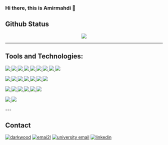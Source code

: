 ### Hi there, this is Amirmahdi 👋


## Github Status
<center>
<img src="https://github-readme-stats.vercel.app/api?username=titansarus&show_icons=True"/>
</center>


---

## Tools and Technologies:

<p align="left">  
  <a href="https://github.com/harish-sethuraman/readme-components">
<img  src="https://readme-components.vercel.app/api?component=logo&fill=black&logo=C&svgfill=8ed5fa">
</a>
</a>
  <a href="https://github.com/harish-sethuraman/readme-components">
<img  src="https://readme-components.vercel.app/api?component=logo&fill=black&logo=Cplusplus&svgfill=8ed5fa">
</a>
</a>
  <a href="https://github.com/harish-sethuraman/readme-components">
<img  src="https://readme-components.vercel.app/api?component=logo&fill=black&logo=python&svgfill=8ed5fa">
</a>
</a>
  <a href="https://github.com/harish-sethuraman/readme-components">
<img  src="https://readme-components.vercel.app/api?component=logo&fill=black&logo=java&svgfill=8ed5fa">
</a>
</a>
  <a href="https://github.com/harish-sethuraman/readme-components">
<img  src="https://readme-components.vercel.app/api?component=logo&fill=black&logo=Go&svgfill=8ed5fa">
</a>
</a>
  <a href="https://github.com/harish-sethuraman/readme-components">
<img  src="https://readme-components.vercel.app/api?component=logo&fill=black&logo=javascript&svgfill=8ed5fa">
</a>
</a>
  <a href="https://github.com/harish-sethuraman/readme-components">
<img  src="https://readme-components.vercel.app/api?component=logo&fill=black&logo=php&svgfill=8ed5fa">
</a>
</a>
  <a href="https://github.com/harish-sethuraman/readme-components">
<img  src="https://readme-components.vercel.app/api?component=logo&fill=black&logo=csharp&svgfill=8ed5fa">
</a>
</a>
  <a href="https://github.com/harish-sethuraman/readme-components">
<img  src="https://readme-components.vercel.app/api?component=logo&fill=black&logo=r&svgfill=8ed5fa">
</a>
  
</p>

<p align="left">  
<a href="https://github.com/harish-sethuraman/readme-components">
 <img  src="https://readme-components.vercel.app/api?component=logo&fill=black&logo=react&animation=spin&svgfill=15d8fe">  
 </a>
  <a href="https://github.com/harish-sethuraman/readme-components">
<img  src="https://readme-components.vercel.app/api?component=logo&fill=black&logo=django&svgfill=8ed5fa">
</a>
</a>
  <a href="https://github.com/harish-sethuraman/readme-components">
<img  src="https://readme-components.vercel.app/api?component=logo&fill=black&logo=symfony&svgfill=8ed5fa">
</a>
</a>
  <a href="https://github.com/harish-sethuraman/readme-components">
<img  src="https://readme-components.vercel.app/api?component=logo&fill=black&logo=mysql&svgfill=8ed5fa">
</a>
</a>
  <a href="https://github.com/harish-sethuraman/readme-components">
<img  src="https://readme-components.vercel.app/api?component=logo&fill=black&logo=postgresql&svgfill=8ed5fa">
</a>
</a>
  <a href="https://github.com/harish-sethuraman/readme-components">
<img  src="https://readme-components.vercel.app/api?component=logo&fill=black&logo=mongodb&svgfill=8ed5fa">
</a>

</a>
  <a href="https://github.com/harish-sethuraman/readme-components">
<img  src="https://readme-components.vercel.app/api?component=logo&fill=black&logo=elasticsearch&svgfill=8ed5fa">
</a>
  
</p>



<p align="left">  
  <a href="https://github.com/harish-sethuraman/readme-components">
<img  src="https://readme-components.vercel.app/api?component=logo&fill=black&logo=docker&svgfill=8ed5fa">
</a>
</a>
  <a href="https://github.com/harish-sethuraman/readme-components">
<img  src="https://readme-components.vercel.app/api?component=logo&fill=black&logo=git&svgfill=8ed5fa">
</a>
</a>
  <a href="https://github.com/harish-sethuraman/readme-components">
<img  src="https://readme-components.vercel.app/api?component=logo&fill=black&logo=swagger&svgfill=8ed5fa">
</a>
</a>
  <a href="https://github.com/harish-sethuraman/readme-components">
<img  src="https://readme-components.vercel.app/api?component=logo&fill=black&logo=jenkins&svgfill=8ed5fa">
</a>
</a>
  <a href="https://github.com/harish-sethuraman/readme-components">
<img  src="https://readme-components.vercel.app/api?component=logo&fill=black&logo=windows&svgfill=8ed5fa">
</a>

</a>
  <a href="https://github.com/harish-sethuraman/readme-components">
<img  src="https://readme-components.vercel.app/api?component=logo&fill=black&logo=linux&svgfill=8ed5fa">
</a>
  
</p>



<p align="left">  
  <a href="https://github.com/harish-sethuraman/readme-components">
<img  src="https://readme-components.vercel.app/api?component=logo&fill=black&logo=raspberrypi&svgfill=8ed5fa">
</a>
</a>
  <a href="https://github.com/harish-sethuraman/readme-components">
<img  src="https://readme-components.vercel.app/api?component=logo&fill=black&logo=arduino&svgfill=8ed5fa">
</a>
  
</p>
---

## Contact

<a href="https://github.com/titansarus"><img src="https://img.icons8.com/fluent/96/000000/domain.png" alt="darkwood"/></a>
<a href="mailto:amirmahdi.namjoo1@gmail.com"><img src="https://img.icons8.com/color/96/000000/gmail.png" alt="emai2l"/></a>
<a href="mailto:amirmahdi.namjoo@sharif.edu"><img src="https://img.icons8.com/stickers/100/000000/education.png" alt="university email"/></a>
<a href="https://www.linkedin.com/in/amirmahdi-namjoo-23b4b9192/"><img src="https://img.icons8.com/color/96/000000/linkedin.png" alt="linkedin"/></a>





<!--
**titansarus/titansarus** is a ✨ _special_ ✨ repository because its `README.md` (this file) appears on your GitHub profile.

Here are some ideas to get you started:

- 🔭 I’m currently working on ...
- 🌱 I’m currently learning ...
- 👯 I’m looking to collaborate on ...
- 🤔 I’m looking for help with ...
- 💬 Ask me about ...
- 📫 How to reach me: ...
- 😄 Pronouns: ...
- ⚡ Fun fact: ...
-->

